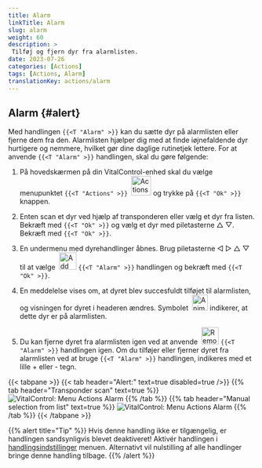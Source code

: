 ```yaml
---
title: Alarm
linkTitle: Alarm
slug: alarm
weight: 60
description: >
 Tilføj og fjern dyr fra alarmlisten.
date: 2023-07-26
categories: [Actions]
tags: [Actions, Alarm]
translationKey: actions/alarm
---
```


## Alarm {#alert}

Med handlingen `{{<T "Alarm" >}}` kan du sætte dyr på alarmlisten eller fjerne dem fra den. Alarmlisten hjælper dig med at finde iøjnefaldende dyr hurtigere og nemmere, hvilket gør dine daglige rutinetjek lettere. For at anvende `{{<T "Alarm" >}}` handlingen, skal du gøre følgende:

1. På hovedskærmen på din VitalControl-enhed skal du vælge menupunktet `{{<T "Actions" >}}` &nbsp;<img src="/icons/actions.svg" width="40" align="bottom" alt="Actions" /> og trykke på `{{<T "Ok" >}}` knappen.

2. Enten scan et dyr ved hjælp af transponderen eller vælg et dyr fra listen. Bekræft med `{{<T "Ok" >}}` og vælg et dyr med piletasterne △ ▽. Bekræft med `{{<T "Ok" >}}`.

3. En undermenu med dyrehandlinger åbnes. Brug piletasterne ◁ ▷ △ ▽ til at vælge &nbsp;<img src="/icons/actions/alarm.svg" width="35" align="bottom" alt="Add alarm" /> `{{<T "Alarm" >}}` handlingen og bekræft med `{{<T "Ok" >}}`.

4. En meddelelse vises om, at dyret blev succesfuldt tilføjet til alarmlisten, og visningen for dyret i headeren ændres. Symbolet &nbsp;<img src="/icons/header/animal-in-alarm.svg" width="32" align="bottom" alt="Animal in alarm" /> indikerer, at dette dyr er på alarmlisten.

5. Du kan fjerne dyret fra alarmlisten igen ved at anvende &nbsp;<img src="/icons/actions/alarm-minus.svg" width="35" align="bottom" alt="Remove alarm" /> `{{<T "Alarm" >}}` handlingen igen. Om du tilføjer eller fjerner dyret fra alarmlisten ved at bruge `{{<T "Alarm" >}}` handlingen, indikeres med et lille + eller - tegn.

{{< tabpane >}}
{{< tab header="Alert:" text=true disabled=true />}}
{{% tab header="Transponder scan" text=true %}}
![VitalControl: Menu Actions Alarm](../images/alarm-scan.png "Alarm")
{{% /tab %}}
{{% tab header="Manual selection from list" text=true %}}
![VitalControl: Menu Actions Alarm](../images/alarm.png "Alarm")
{{% /tab %}}
{{< /tabpane >}}


{{% alert title="Tip" %}}
Hvis denne handling ikke er tilgængelig, er handlingen sandsynligvis blevet deaktiveret! Aktivér handlingen i [handlingsindstillinger](../setting/) menuen. Alternativt vil nulstilling af alle handlinger bringe denne handling tilbage.
{{% /alert %}}
